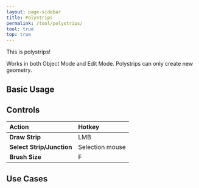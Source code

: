 ```yaml
---
layout: page-sidebar
title: Polystrips
permalink: /tool/polystrips/
tool: true
top: true
---
```


This is polystrips!


Works in both Object Mode and Edit Mode. Polystrips can only create new geometry.

## Basic Usage

## Controls

| Action | Hotkey |
| :------ | :------ |
| **Draw Strip** | LMB |
| **Select Strip/Junction** | Selection mouse |
| **Brush Size** | F |

## Use Cases
